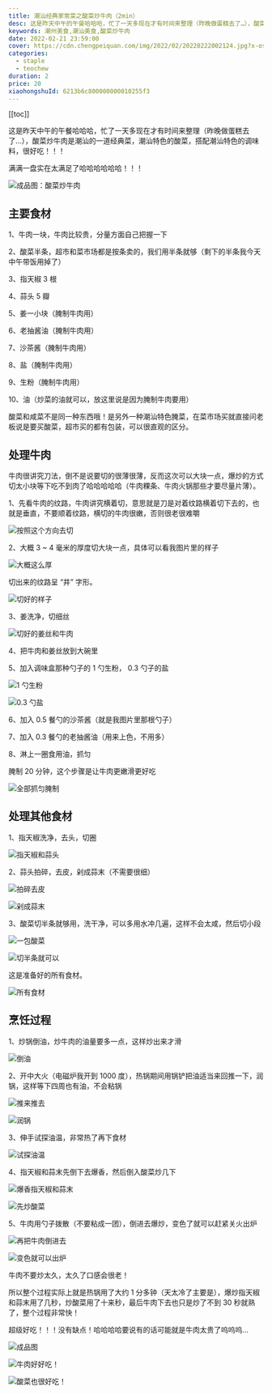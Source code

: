 ```yaml
---
title: 潮汕经典家常菜之酸菜炒牛肉（2min）
desc: 这是昨天中午的午餐哈哈哈，忙了一天多现在才有时间来整理（昨晚做蛋糕去了…），酸菜炒牛肉是潮汕的一道经典菜，潮汕特色的酸菜，搭配潮汕特色的调味料，很好吃！！！
keywords: 潮州美食,潮汕美食,酸菜炒牛肉
date: 2022-02-21 23:59:00
cover: https://cdn.chengpeiquan.com/img/2022/02/20220222002124.jpg?x-oss-process=image/interlace,1
categories:
  - staple
  - teochew
duration: 2
price: 20
xiaohongshuId: 6213b6c800000000010255f3
---
```


[[toc]]

这是昨天中午的午餐哈哈哈，忙了一天多现在才有时间来整理（昨晚做蛋糕去了…），酸菜炒牛肉是潮汕的一道经典菜，潮汕特色的酸菜，搭配潮汕特色的调味料，很好吃！！！

满满一盘实在太满足了哈哈哈哈哈哈！！！

![成品图：酸菜炒牛肉](https://cdn.chengpeiquan.com/img/2022/02/20220222002004.jpg?x-oss-process=image/interlace,1)

## 主要食材

1、牛肉一块，牛肉比较贵，分量方面自己把握一下

2、酸菜半条，超市和菜市场都是按条卖的，我们用半条就够（剩下的半条我今天中午带饭用掉了）

3、指天椒 3 根

4、蒜头 5 瓣

5、姜一小块（腌制牛肉用）

6、老抽酱油（腌制牛肉用）

7、沙茶酱（腌制牛肉用）

8、盐（腌制牛肉用）

9、生粉（腌制牛肉用）

10、油（炒菜的油就可以，放这里说是因为腌制牛肉要用）

酸菜和咸菜不是同一种东西哦！是另外一种潮汕特色腌菜，在菜市场买就直接问老板说是要买酸菜，超市买的都有包装，可以很直观的区分。

## 处理牛肉

牛肉很讲究刀法，倒不是说要切的很薄很薄，反而这次可以大块一点，爆炒的方式切太小块等下吃不到肉了哈哈哈哈哈（牛肉粿条、牛肉火锅那些才要尽量片薄）。

1、先看牛肉的纹路，牛肉讲究横着切，意思就是刀是对着纹路横着切下去的，也就是垂直，不要顺着纹路，横切的牛肉很嫩，否则很老很难嚼

![按照这个方向去切](https://cdn.chengpeiquan.com/img/2022/02/20220222002019.jpg?x-oss-process=image/interlace,1)

2、大概 3 ~ 4 毫米的厚度切大块一点，具体可以看我图片里的样子

![大概这么厚](https://cdn.chengpeiquan.com/img/2022/02/20220222002020.jpg?x-oss-process=image/interlace,1)

切出来的纹路呈 “井” 字形。

![切好的样子](https://cdn.chengpeiquan.com/img/2022/02/20220222002021.jpg?x-oss-process=image/interlace,1)

3、姜洗净，切细丝

![切好的姜丝和牛肉](https://cdn.chengpeiquan.com/img/2022/02/20220222002022.jpg?x-oss-process=image/interlace,1)

4、把牛肉和姜丝放到大碗里

5、加入调味盒那种勺子的 1 勺生粉， 0.3 勺子的盐

![1 勺生粉](https://cdn.chengpeiquan.com/img/2022/02/20220222002008.jpg?x-oss-process=image/interlace,1)

![0.3 勺盐](https://cdn.chengpeiquan.com/img/2022/02/20220222002010.jpg?x-oss-process=image/interlace,1)

6、加入 0.5 餐勺的沙茶酱（就是我图片里那根勺子）

7、加入 0.3 餐勺的老抽酱油（用来上色，不用多）

8、淋上一圈食用油，抓匀

腌制 20 分钟，这个步骤是让牛肉更嫩滑更好吃

![全部抓匀腌制](https://cdn.chengpeiquan.com/img/2022/02/20220222002011.jpg?x-oss-process=image/interlace,1)

## 处理其他食材

1、指天椒洗净，去头，切圈

![指天椒和蒜头](https://cdn.chengpeiquan.com/img/2022/02/20220222002012.jpg?x-oss-process=image/interlace,1)

2、蒜头拍碎，去皮，剁成蒜末（不需要很细）

![拍碎去皮](https://cdn.chengpeiquan.com/img/2022/02/20220222002013.jpg?x-oss-process=image/interlace,1)

![剁成蒜末](https://cdn.chengpeiquan.com/img/2022/02/20220222002014.jpg?x-oss-process=image/interlace,1)

3、酸菜切半条就够用，洗干净，可以多用水冲几遍，这样不会太咸，然后切小段

![一包酸菜](https://cdn.chengpeiquan.com/img/2022/02/20220222002015.jpg?x-oss-process=image/interlace,1)

![切半条就可以](https://cdn.chengpeiquan.com/img/2022/02/20220222002016.jpg?x-oss-process=image/interlace,1)

这是准备好的所有食材。

![所有食材](https://cdn.chengpeiquan.com/img/2022/02/20220222002017.jpg?x-oss-process=image/interlace,1)

## 烹饪过程

1、炒锅倒油，炒牛肉的油量要多一点，这样炒出来才滑

![倒油](https://cdn.chengpeiquan.com/img/2022/02/20220222002018.jpg?x-oss-process=image/interlace,1)

2、开中大火（电磁炉我开到 1000 度），热锅期间用锅铲把油适当来回推一下，润锅，这样等下四周也有油，不会粘锅

![推来推去](https://cdn.chengpeiquan.com/img/2022/02/20220222001957.jpg?x-oss-process=image/interlace,1)

![润锅](https://cdn.chengpeiquan.com/img/2022/02/20220222001958.jpg?x-oss-process=image/interlace,1)

3、伸手试探油温，非常热了再下食材

![试探油温](https://cdn.chengpeiquan.com/img/2022/02/20220222001959.jpg?x-oss-process=image/interlace,1)

4、指天椒和蒜末先倒下去爆香，然后倒入酸菜炒几下

![爆香指天椒和蒜末](https://cdn.chengpeiquan.com/img/2022/02/20220222002000.jpg?x-oss-process=image/interlace,1)

![先炒酸菜](https://cdn.chengpeiquan.com/img/2022/02/20220222002001.jpg?x-oss-process=image/interlace,1)

5、牛肉用勺子拨散（不要粘成一团），倒进去爆炒，变色了就可以赶紧关火出炉

![再把牛肉倒进去](https://cdn.chengpeiquan.com/img/2022/02/20220222002002.jpg?x-oss-process=image/interlace,1)

![变色就可以出炉](https://cdn.chengpeiquan.com/img/2022/02/20220222002003.jpg?x-oss-process=image/interlace,1)

牛肉不要炒太久，太久了口感会很老！

所以整个过程实际上就是热锅用了大约 1 分多钟（天太冷了主要是），爆炒指天椒和蒜末用了几秒，炒酸菜用了十来秒，最后牛肉下去也只是炒了不到 30 秒就熟了，整个过程非常快！

超级好吃！！！没有缺点！哈哈哈哈要说有的话可能就是牛肉太贵了呜呜呜…

![成品图](https://cdn.chengpeiquan.com/img/2022/02/20220222002005.jpg?x-oss-process=image/interlace,1)

![牛肉好好吃！](https://cdn.chengpeiquan.com/img/2022/02/20220222002006.jpg?x-oss-process=image/interlace,1)

![酸菜也很好吃！](https://cdn.chengpeiquan.com/img/2022/02/20220222002007.jpg?x-oss-process=image/interlace,1)
